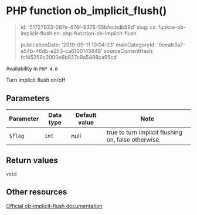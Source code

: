PHP function ob_implicit_flush()
================================

> id: '51727933-087e-474f-9376-55bfecbdb99d'
> slug:
> 	cs: funkce-ob-implicit-flush
> 	en: php-function-ob-implicit-flush
> 
> publicationDate: '2019-09-11 10:04:03'
> mainCategoryId: '0eeab3a7-a54b-46db-a253-ca6100145648'
> sourceContentHash: fcf45259c2000e6b827c9a5498ca95cd

Availability in `PHP 4.0`

Turn implicit flush on/off


Parameters
--------------

| Parameter | Data type | Default value | Note |
|-----|-----|-----|-----|
| `$flag` | `int` | null | true to turn implicit flushing on, false otherwise. |


Return values
----------------

`void`



Other resources
------------

[Official ob-implicit-flush documentation](https://www.php.net/manual/en/function.ob-implicit-flush.php)
